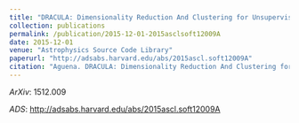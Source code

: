 ```yaml
---
title: "DRACULA: Dimensionality Reduction And Clustering for Unsupervised Learning in Astronomy"
collection: publications
permalink: /publication/2015-12-01-2015asclsoft12009A
date: 2015-12-01
venue: "Astrophysics Source Code Library"
paperurl: "http://adsabs.harvard.edu/abs/2015ascl.soft12009A"
citation: "Aguena. DRACULA: Dimensionality Reduction And Clustering for Unsupervised Learning in Astronomy. Astrophysics Source Code Library, :, Dec 2015"
---
```


*ArXiv*: 1512.009

*ADS*: http://adsabs.harvard.edu/abs/2015ascl.soft12009A
